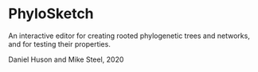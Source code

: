 # PhyloSketch


An interactive editor for creating rooted phylogenetic trees and networks, and for testing their properties.

Daniel Huson and Mike Steel, 2020
